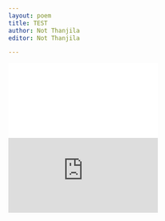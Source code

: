 ```yaml
---
layout: poem
title: TEST
author: Not Thanjila
editor: Not Thanjila

---
```

<embed src="uploads/publication-palettes.pdf" type="application/pdf">
<embed src="https://9thgradepublication.github.io/uploads/publication-palettes.pdf" type="application/pdf">
